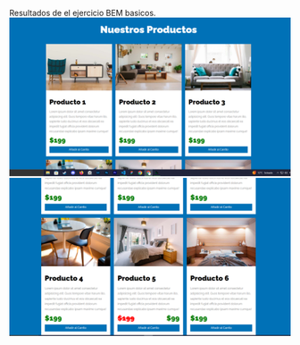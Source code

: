 Resultados de el ejercicio BEM basicos.
![Resultado ejercicio BEM basicos](img/capturabem1.png)
![](img/capturabem2.png)
